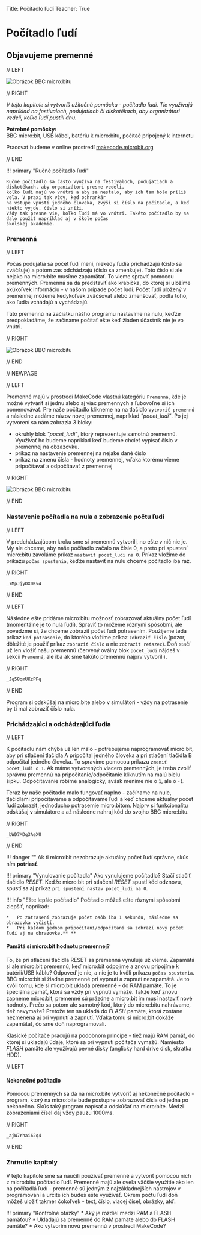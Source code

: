 Title:   Počítadlo ľudí
Teacher:	True

# Počítadlo ľudí
## Objavujeme premenné

// LEFT

![Obrázok BBC micro:bitu](images/pocitadlo_ludi.jpg)

// RIGHT

*V tejto kapitole si vytvoríš užitočnú pomôcku - počítadlo ľudí. Tie využívajú napríklad na festivaloch, podujatiach
či diskotékach, aby organizátori vedeli, koľko ľudí pustili dnu.*

**Potrebné pomôcky:**  
BBC micro:bit, USB kábel, batériu k micro:bitu, počítač pripojený k internetu

Pracovať budeme v online prostredí [makecode.microbit.org](https://makecode.microbit.org/)

// END

!!! primary "Ručné počítadlo ľudí"

	Ručné počítadlo sa často využíva na festivaloch, podujatiach a diskotékach, aby organizátori presne vedeli,
	koľko ľudí majú vo vnútri a aby sa nestalo, aby ich tam bolo príliš veľa. V praxi tak vždy, keď ochrankár
	na vstupe vpustí jedného človeka, zvýši si číslo na počítadle, a keď niekto vyjde, číslo si zníži.
	Vždy tak presne vie, koľko ľudí má vo vnútri. Takéto počítadlo by sa dalo použiť napríklad aj v škole počas
	školskej akadémie.

### Premenná

// LEFT

Počas podujatia sa počet ľudí mení, niekedy ľudia prichádzajú (číslo sa zväčšuje)
a potom zas odchádzajú (číslo sa zmenšuje). Toto číslo si ale nejako na micro:bite musíme zapamätať.
To vieme spraviť pomocou premenných. Premenná sa dá predstaviť ako krabička, do ktorej si uložíme
akúkoľvek informáciu - v našom prípade počet ľudí. Počet ľudí uložený v premennej môžeme kedykoľvek
zväčšovať alebo zmenšovať, podľa toho, ako ľudia vchádajú a vychádzajú.

Túto premennú na začiatku nášho programu nastavíme na nulu, keďže predpokladáme,
že začíname počítať ešte keď žiaden účastník nie je vo vnútri.

// RIGHT

![Obrázok BBC micro:bitu](images/makecode_premenna.png)

// END

// NEWPAGE

// LEFT

Premenné majú v prostredí MakeCode vlastnú kategóriu `Premenná`, kde je možné vytváriť si jednu alebo aj viac
premennych a ľubovoľne si ich pomenovávať. Pre naše počítadlo klikneme na na tlačidlo `Vytvoriť premennú`
a následne zadáme názov novej premennej, napríklad _"pocet_ludi"_.
Po jej vytvorení sa nám zobrazia 3 bloky:

*   okrúhly blok _"pocet_ludi"_, ktorý reprezentuje samotnú premennú. Využívať ho budeme napríklad keď budeme chcieť vypísať číslo v premennej na obzazovku. 
*   príkaz na nastavenie premennej na nejaké dané číslo
*   príkaz na zmenu čísla - hodnoty premennej, vďaka ktorému vieme pripočítavať a odpočítavať z premennej


// RIGHT

![Obrázok BBC micro:bitu](images/makecode_premenna_2.png)

// END

### Nastavenie počítadla na nula a zobrazenie počtu ľudí

// LEFT

V predchádzajúcom kroku sme si premennú vytvorili, no ešte v nič nie je. My ale chceme, aby naše počítadlo začalo
na čísle 0, a preto pri spustení micro:bitu zavoláme príkaz `nastaviť pocet_ludi na 0`.
Príkaz vložíme do príkazu `počas spustenia`, keďže nastaviť na nulu chceme počítadlo iba raz.

// RIGHT

```makecode
_7MpJjyDX0Kv4
```

// END

// LEFT

Následne ešte pridáme micro:bitu možnosť zobrazovať aktuálny počet ľudí (momentálne je to nula ľudí).
Spraviť to môžeme rôznymi spôsobmi, ale povedzme si, že chceme zobraziť počet ľudí potrasením.
Použijeme teda príkaz `keď potrasenie`, do ktorého vložíme príkaz `zobraziť číslo` (pozor, dôležité je použiť
príkaz `zobraziť číslo` a nie `zobraziť reťazec`). Doň stačí už len vložiť našu premennú (červený oválny blok
`pocet_ludi` nájdeš v sekcii `Premenná`, ale iba ak sme takúto premennú najprv vytvorili).

// RIGHT

```makecode
_Jq58qmUKzPPq
```

// END

Program si odskúšaj na micro:bite alebo v simulátori - vždy na potrasenie by ti mal zobraziť číslo nula.


### Prichádzajúci a odchádzajúci ľudia

// LEFT

K počítadlu nám chýba už len málo - potrebujeme naprogramovať micro:bit, aby pri stlačení tlačidla A
pripočítal jedného človeka a pri stlačení tlačidla B odpočítal jedného človeka. To spravíme pomocou
príkazu `zmeniť pocet_ludi o 1`. Ak máme vytvorených viacero premenných, je treba zvoliť správnu premennú
na pripočítanie/odpočítanie kliknutím na malú bielu šípku. Odpočítavanie robíme analogicky,
avšak meníme nie o `1`, ale o `-1`.

Teraz by naše počítadlo malo fungovať naplno - začíname na nule, tlačidlami pripočítavame a odpočítavame ľudí
a keď chceme aktuálny počet ľudí zobraziť, jednoducho potrasemie micro:bitom.
Najprv si funkcionalitu odskúšaj v simulátore a až následne nahraj kód do svojho BBC micro:bitu.


// RIGHT

```makecode
_bWD7MDg3AeXU
```

// END



!!! danger ""
    Ak ti micro:bit nezobrazuje aktuálny počet ľudí správne, skús ním **potriasť**.


!!! primary "Vynulovanie počítadla"
	Ako vynulujeme počítadlo? Stačí stlačiť tlačidlo _RESET_. Keďže micro:bit pri stlačení _RESET_ spustí kód odznovu,
	spustí sa aj príkaz `pri spustení nastav pocet_ludi na 0`. 

!!! info "Ešte lepšie počítadlo"
    Počítadlo môžeš ešte rôznymi spôsobmi zlepšiť, napríkad:

    *   Po zatrasení zobrazuje počet osôb iba 1 sekundu, následne sa obrazovka vyčistí.
    *   Pri každom jednom pripočítaní/odpočítaní sa zobrazí nový počet ľudí aj na obrazovke.** **



#### Pamätá si micro:bit hodnotu premennej?
To, že pri stlačení tlačidla RESET sa premenná vynuluje už vieme. Zapamätá si ale micro:bit premennú,
keď micro:bit odpojíme a znovu pripojíme k batérii/USB káblu? Odpoveď je nie, a nie je to kvôli príkazu
`počas spustenia`. BBC micro:bit si žiadne premenné pri vypnutí a zapnutí nezapamätá. Je to kvôli tomu, kde si micro:bit
ukladá premenné - do RAM pamäte. To je špeciálna pamäť, ktorá sa vždy pri vypnutí vymaže. Takže keď znovu zapneme
micro:bit, premenné sú prázdne a micro:bit im musí nastaviť nové hodnoty. Prečo sa potom ale samotný kód, ktorý do
micro:bitu nahrávame, tiež nevymaže? Pretože ten sa ukladá do _FLASH_ pamäte, ktorá zostane nezmenená aj pri vypnutí
a zapnutí. Vďaka tomu si micro:bit dokáže zapamätať, čo sme doň naprogramovali.

Klasické počítače pracujú na podobnom princípe - tiež majú RAM pamäť, do ktorej si ukladajú údaje, ktoré sa pri vypnutí
počítača vymažú. Namiesto _FLASH_ pamäte ale využívajú pevné disky (anglicky hard drive disk, skratka HDD).


// LEFT
#### Nekonečné počítadlo

Pomocou premenných sa dá na micro:bite vytvoriť aj nekonečné počítadlo - program, ktorý na micro:bite bude postupne
zobrazovať čísla od jedna po nekonečno. Skús taký program napísať a odskúšať na micro:bite.
Medzi zobrazeniami čísel daj vždy pauzu 1000ms.

// RIGHT

```makecode
_ajW7rhai62q4
```

// END
    
### Zhrnutie kapitoly
V tejto kapitole sme sa naučili používať premenné a vytvoriť pomocou nich z micro:bitu počítadlo ľudí. Premenné majú
ale oveľa väčšie využitie ako len na počítadlá ľudí - premenné sú jedným z najzákladnejších nástrojov v programovaní
a určite ich budeš ešte využívať. Okrem počtu ľudí doň môžeš uložiť takmer čokoľvek - text, číslo, viacej čísel,
obrázky, atď.

!!! primary "Kontrolné otázky"
    *   Aký je rozdiel medzi RAM a FLASH pamäťou?
    *   Ukladajú sa premenné do RAM pamäte alebo do FLASH pamäte?
    *   Ako vytvorím novú premennú v prostredí MakeCode?
